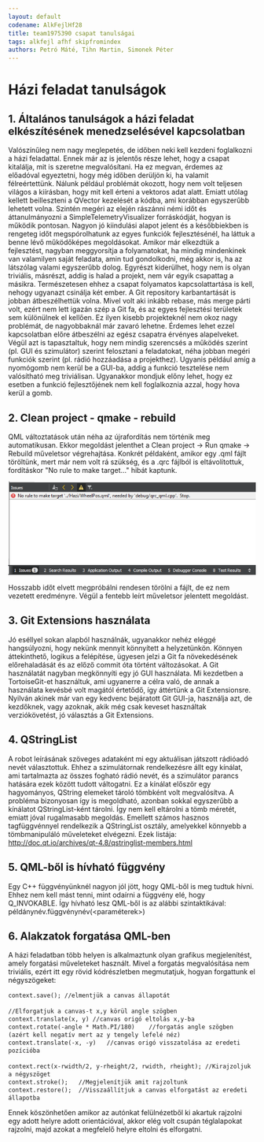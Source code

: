```yaml
---
layout: default
codename: AlkFejlHf28
title: team1975390 csapat tanulságai
tags: alkfejl afhf skipfromindex
authors: Petró Máté, Tihn Martin, Simonek Péter
---
```


# Házi feladat tanulságok

## 1. Általános tanulságok a házi feladat elkészítésének menedzselésével kapcsolatban

Valószínűleg nem nagy meglepetés, de időben neki kell kezdeni foglalkozni a házi feladattal. Ennek már az is jelentős része lehet, hogy a csapat kitalálja, mit is szeretne megvalósítani.
Ha ez megvan, érdemes az előadóval egyeztetni, hogy még időben derüljön ki, ha valamit félreértettünk. Nálunk például problémát okozott, hogy nem volt teljesen világos a kiírásban, hogy mit kell érteni a vektoros adat alatt. Emiatt utólag kellett beilleszteni a QVector kezelését a kódba, ami korábban egyszerűbb lehetett volna.
Szintén megéri az elején rászánni némi időt és áttanulmányozni a SimpleTelemetryVisualizer forráskódját, hogyan is működik pontosan. Nagyon jó kiindulási alapot jelent és a későbbiekben is rengeteg időt megspórolhatunk az egyes funkciók fejlesztésénél, ha láttuk a benne lévő működőképes megoldásokat.
Amikor már elkezdtük a fejlesztést, nagyban meggyorsítja a folyamatokat, ha mindig mindenkinek van valamilyen saját feladata, amin tud gondolkodni, még akkor is, ha az látszólag valami egyszerűbb dolog. Egyrészt kiderülhet, hogy nem is olyan triviális, másrészt, addig is halad a projekt, nem vár egyik csapattag a másikra. Természetesen ehhez a csapat folyamatos kapcsolattartása is kell, nehogy ugyanazt csinálja két ember.
A Git repository karbantartását is jobban átbeszélhettük volna. Mivel volt aki inkább rebase, más merge párti volt, ezért nem lett igazán szép a Git fa, és az egyes fejlesztési területek sem különülnek el kellően. Ez ilyen kisebb projekteknél nem okoz nagy problémát, de nagyobbaknál már zavaró lehetne. Érdemes lehet ezzel kapcsolatban előre átbeszélni az egész csapatra érvényes alapelveket.
Végül azt is tapasztaltuk, hogy nem mindig szerencsés a működés szerint (pl. GUI és szimulátor) szerint felosztani a feladatokat, néha jobban megéri funkciók szerint (pl. rádió hozzáadása a projekthez). Ugyanis például amíg a nyomógomb nem kerül be a GUI-ba, addig a funkció tesztelése nem valósítható meg triviálisan. Ugyanakkor mondjuk előny lehet, hogy ez esetben a funkció fejlesztőjének nem kell foglalkoznia azzal, hogy hova kerül a gomb.

## 2. Clean project - qmake - rebuild

QML változtatások után néha az újrafordítás nem történik meg automatikusan. Ekkor megoldást jelenthet a Clean project -> Run qmake -> Rebuild műveletsor végrehajtása.
Konkrét példaként, amikor egy .qml fájlt töröltünk, mert már nem volt rá szükség, és a .qrc fájlból is eltávolítottuk, fordításkor "No rule to make target..." hibát kaptunk.

![](no_rule_hiba.png) 

Hosszabb időt elvett megpróbálni rendesen törölni a fájlt, de ez nem vezetett eredményre. Végül a fentebb leírt műveletsor jelentett megoldást.

## 3. Git Extensions használata

Jó eséllyel sokan alapból használnák, ugyanakkor nehéz eléggé hangsúlyozni, hogy nekünk mennyit könnyített a helyzetünkön. Könnyen áttekinthető, logikus a felépítése, ügyesen jelzi a Git fa növekedésének előrehaladását és az előző commit óta történt változásokat.
A Git használatát nagyban megkönnyíti egy jó GUI használata. Mi kezdetben a TortoiseGit-et használtuk, ami ugyanerre a célra való, de annak a használata kevésbé volt magától értetődő, így áttértünk a Git Extensionsre.
Nyilván akinek már van egy kedvenc bejáratott Git GUI-ja, használja azt, de kezdőknek, vagy azoknak, akik még csak keveset használtak verziókövetést, jó választás a Git Extensions.

## 4. QStringList

A robot leírásának szöveges adataként mi egy aktuálisan játszott rádióadó nevét választottuk. Ehhez a szimulátornak rendelkezésre állt egy kínálat, ami tartalmazta az összes fogható rádió nevét, és a szimulátor parancs hatására ezek között tudott váltogatni. Ez a kínálat először egy hagyományos, QString elemeket tároló tömbként volt megvalósítva.
A probléma bizonyosan így is megoldható, azonban sokkal egyszerűbb a kínálatot QStringList-ként tárolni. Így nem kell eltárolni a tömb méretét, emiatt jóval rugalmasabb megoldás. Emellett számos hasznos tagfüggvénnyel rendelkezik a QStringList osztály, amelyekkel könnyebb a tömbmanipuláló műveleteket elvégezni. Ezek listája:
http://doc.qt.io/archives/qt-4.8/qstringlist-members.html

## 5. QML-ből is hívható függvény

Egy C++ függvényünknél nagyon jól jött, hogy QML-ből is meg tudtuk hívni. Ehhez nem kell mást tenni, mint odaírni a függvény elé, hogy Q_INVOKABLE. Így hívható lesz QML-ből is az alábbi szintaktikával: példánynév.függvénynév(<paraméterek>)

## 6. Alakzatok forgatása QML-ben

A házi feladatban több helyen is alkalmaztunk olyan grafikus megjelenítést, amely forgatási műveleteket használt. Mivel a forgatás megvalósítása nem triviális, ezért itt egy rövid kódrészletben megmutatjuk, hogyan forgattunk el négyszögeket:

	context.save();	//elmentjük a canvas állapotát

	//Elforgatjuk a canvas-t x,y körül angle szögben
	context.translate(x, y)	//canvas origó eltolás x,y-ba
	context.rotate(-angle * Math.PI/180)	//forgatás angle szögben (azért kell negatív mert az y tengely lefelé néz)
	context.translate(-x, -y)	//canvas origó visszatolása az eredeti pozícióba

	context.rect(x-rwidth/2, y-rheight/2, rwidth, rheight);	//Kirajzoljuk a négyszöget
	context.stroke();	//Megjelenítjük amit rajzoltunk
	context.restore();	//Visszaállítjuk a canvas elforgatást az eredeti állapotba
	
Ennek köszönhetően amikor az autónkat felülnézetből ki akartuk rajzolni egy adott helyre adott orientációval, akkor elég volt csupán téglalapokat rajzolni, majd azokat a megfelelő helyre eltolni és elforgatni.
